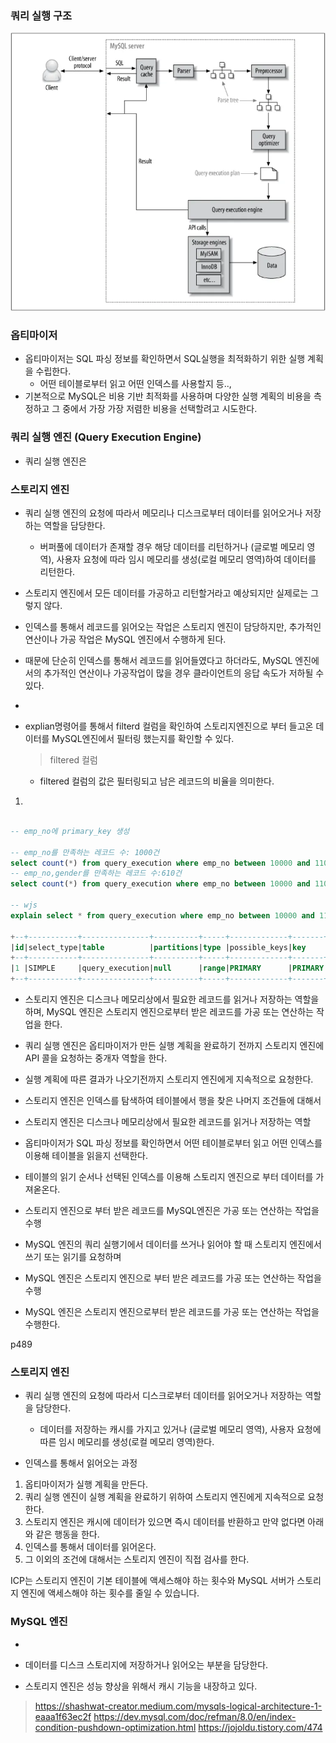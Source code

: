 
### 쿼리 실행 구조

![](./img/query_execution_structure.png)


### 옵티마이저
- 옵티마이저는 SQL 파싱 정보를 확인하면서 SQL실행을 최적화하기 위한 실행 계획을 수립한다.
  - 어떤 테이블로부터 읽고 어떤 인덱스를 사용할지 등.., 
- 기본적으로 MySQL은 비용 기반 최적화를 사용하며 다양한 실행 계획의 비용을 측정하고 그 중에서 가장 가장 저렴한 비용을 선택할려고 시도한다.


### 쿼리 실행 엔진 (Query Execution Engine)
- 쿼리 실행 엔진은 


### 스토리지 엔진 
- 쿼리 실행 엔진의 요청에 따라서 메모리나 디스크로부터 데이터를 읽어오거나 저장하는 역할을 담당한다.
  - 버퍼풀에 데이터가 존재할 경우 해당 데이터를 리턴하거나 (글로벌 메모리 영역), 사용자 요청에 따라 임시 메모리를 생성(로컬 메모리 영역)하여 데이터를 리턴한다.
- 스토리지 엔진에서 모든 데이터를 가공하고 리턴할거라고 예상되지만 실제로는 그렇지 않다.
- 인덱스를 통해서 레코드를 읽어오는 작업은 스토리지 엔진이 담당하지만, 추가적인 연산이나 가공 작업은 MySQL 엔진에서 수행하게 된다.
- 때문에 단순히 인덱스를 통해서 레코드를 읽어들였다고 하더라도, MySQL 엔진에서의 추가적인 연산이나 가공작업이 많을 경우 클라이언트의 응답 속도가 저하될 수 있다.

- 

- explian명령어를 통해서 filterd 컬럼을 확인하여 스토리지엔진으로 부터 들고온 데이터를 MySQL엔진에서 필터링 했는지를 확인할 수 있다.
  > filtered 컬럼
  - filtered 컬럼의 값은 필터링되고 남은 레코드의 비율을 의미한다.

1. 

```sql

-- emp_no에 primary_key 생성

-- emp_no를 만족하는 레코드 수: 1000건
select count(*) from query_execution where emp_no between 10000 and 11000;
-- emp_no,gender를 만족하는 레코드 수:610건
select count(*) from query_execution where emp_no between 10000 and 11000 and gender = 'M';

-- wjs
explain select * from query_execution where emp_no between 10000 and 11000 and gender = 'M';

+--+-----------+---------------+----------+-----+-------------+-------+-------+----+----+--------+-----------+
|id|select_type|table          |partitions|type |possible_keys|key    |key_len|ref |rows|filtered|Extra      |
+--+-----------+---------------+----------+-----+-------------+-------+-------+----+----+--------+-----------+
|1 |SIMPLE     |query_execution|null      |range|PRIMARY      |PRIMARY|4      |null|1000|10      |Using where|
+--+-----------+---------------+----------+-----+-------------+-------+-------+----+----+--------+-----------+

```



- 스토리지 엔진은 디스크나 메모리상에서 필요한 레코드를 읽거나 저장하는 역할을 하며, MySQL 엔진은 스토리지 엔진으로부터 받은 레코드를 가공 또는 연산하는 작업을 한다.



- 쿼리 실행 엔진은 옵티마이저가 만든 실행 계획을 완료하기 전까지 스토리지 엔진에 API 콜을 요청하는 중개자 역할을 한다.
- 실행 계획에 따른 결과가 나오기전까지 스토리지 엔진에게 지속적으로 요청한다.
- 스토리지 엔진은 인덱스를 탐색하여 테이블에서 행을 찾은 나머지 조건들에 대해서 
- 스토리지 엔진은 디스크나 메모리상에서 필요한 레코드를 읽거나 저장하는 역할

- 옵티마이저가 SQL 파싱 정보를 확인하면서 어떤 테이블로부터 읽고 어떤 인덱스를 이용해 테이블을 읽을지 선택한다.
- 테이블의 읽기 순서나 선택된 인덱스를 이용해 스토리지 엔진으로 부터 데이터를 가져옫온다.
- 스토리지 엔진으로 부터 받은 레코드를 MySQL엔진은 가공 또는 연산하는 작업을 수행

- MySQL 엔진의 쿼리 실행기에서 데이터를 쓰거나 읽어야 할 때 스토리지 엔진에서 쓰기 또는 읽기를 요청하며 

- MySQL 엔진은 스토리지 엔진으로 부터 받은 레코드를 가공 또는 연산하는 작업을 수행
- MySQL 엔진은 스토리지 엔진으로부터 받은 레코드를 가공 또는 연산하는 작업을 수행한다.

p489
### 스토리지 엔진

- 쿼리 실행 엔진의 요청에 따라서 디스크로부터 데이터를 읽어오거나 저장하는 역할을 담당한다.
  - 데이터를 저장하는 캐시를 가지고 있거나 (글로벌 메모리 영역), 사용자 요청에 따른 임시 메모리를 생성(로컬 메모리 영역)한다.

- 인덱스를 통해서 읽어오는 과정

1. 옵티마이저가 실행 계획을 만든다.
2. 쿼리 실행 엔진이 실행 계획을 완료하기 위하여 스토리지 엔진에게 지속적으로 요청한다.
3. 스토리지 엔진은 캐시에 데이터가 있으면 즉시 데이터를 반환하고 만약 없다면 아래와 같은 행동을 한다.
4. 인덱스를 통해서 데이터를 읽어온다.
5. 그 이외의 조건에 대해서는 스토리지 엔진이 직접 검사를 한다.


ICP는 스토리지 엔진이 기본 테이블에 액세스해야 하는 횟수와 MySQL 서버가 스토리지 엔진에 액세스해야 하는 횟수를 줄일 수 있습니다.

### MySQL 엔진

- 



- 데이터를 디스크 스토리지에 저장하거나 읽어오는 부분을 담당한다.
- 스토리지 엔진은 성능 향상을 위해서 캐시 기능을 내장하고 있다.


> https://shashwat-creator.medium.com/mysqls-logical-architecture-1-eaaa1f63ec2f
> https://dev.mysql.com/doc/refman/8.0/en/index-condition-pushdown-optimization.html
> https://jojoldu.tistory.com/474